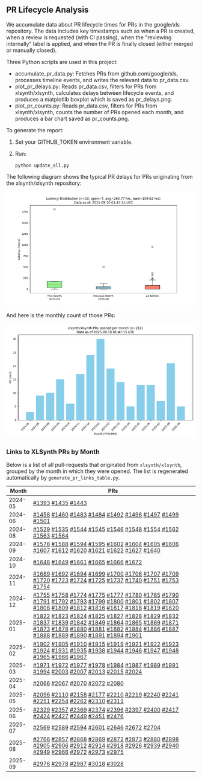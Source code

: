 ## PR Lifecycle Analysis

We accumulate data about PR lifecycle times for PRs in the google/xls repository. The data includes key timestamps such as when a PR is created, when a review is requested (with CI passing), when the "reviewing internally" label is applied, and when the PR is finally closed (either merged or manually closed).

Three Python scripts are used in this project:

- accumulate_pr_data.py: Fetches PRs from github.com/google/xls, processes timeline events, and writes the relevant data to pr_data.csv.
- plot_pr_delays.py: Reads pr_data.csv, filters for PRs from xlsynth/xlsynth, calculates delays between lifecycle events, and produces a matplotlib boxplot which is saved as pr_delays.png.
- plot_pr_counts.py: Reads pr_data.csv, filters for PRs from xlsynth/xlsynth, counts the number of PRs opened each month, and produces a bar chart saved as pr_counts.png.

To generate the report:

1. Set your GITHUB_TOKEN environment variable.
2. Run:

   ```shell
   python update_all.py
   ```

The following diagram shows the typical PR delays for PRs originating from the xlsynth/xlsynth repository:

![PR Delays](pr_delays.png)

And here is the monthly count of those PRs:

![PR Counts](pr_counts.png)

### Links to XLSynth PRs by Month

Below is a list of all pull-requests that originated from `xlsynth/xlsynth`, grouped by the month in which they were opened. The list is regenerated automatically by `generate_pr_links_table.py`.

<!-- PR_LINKS_TABLE_START -->
| Month | PRs |
| ----- | ---- |
| 2024-05 | [#1393](https://github.com/google/xls/pull/1393) [#1435](https://github.com/google/xls/pull/1435) [#1443](https://github.com/google/xls/pull/1443) |
| 2024-06 | [#1458](https://github.com/google/xls/pull/1458) [#1460](https://github.com/google/xls/pull/1460) [#1483](https://github.com/google/xls/pull/1483) [#1484](https://github.com/google/xls/pull/1484) [#1492](https://github.com/google/xls/pull/1492) [#1496](https://github.com/google/xls/pull/1496) [#1497](https://github.com/google/xls/pull/1497) [#1499](https://github.com/google/xls/pull/1499) [#1501](https://github.com/google/xls/pull/1501) |
| 2024-08 | [#1529](https://github.com/google/xls/pull/1529) [#1535](https://github.com/google/xls/pull/1535) [#1544](https://github.com/google/xls/pull/1544) [#1545](https://github.com/google/xls/pull/1545) [#1546](https://github.com/google/xls/pull/1546) [#1548](https://github.com/google/xls/pull/1548) [#1554](https://github.com/google/xls/pull/1554) [#1562](https://github.com/google/xls/pull/1562) [#1563](https://github.com/google/xls/pull/1563) [#1564](https://github.com/google/xls/pull/1564) |
| 2024-09 | [#1578](https://github.com/google/xls/pull/1578) [#1588](https://github.com/google/xls/pull/1588) [#1594](https://github.com/google/xls/pull/1594) [#1595](https://github.com/google/xls/pull/1595) [#1602](https://github.com/google/xls/pull/1602) [#1604](https://github.com/google/xls/pull/1604) [#1605](https://github.com/google/xls/pull/1605) [#1606](https://github.com/google/xls/pull/1606) [#1607](https://github.com/google/xls/pull/1607) [#1612](https://github.com/google/xls/pull/1612) [#1620](https://github.com/google/xls/pull/1620) [#1621](https://github.com/google/xls/pull/1621) [#1622](https://github.com/google/xls/pull/1622) [#1627](https://github.com/google/xls/pull/1627) [#1640](https://github.com/google/xls/pull/1640) |
| 2024-10 | [#1648](https://github.com/google/xls/pull/1648) [#1649](https://github.com/google/xls/pull/1649) [#1661](https://github.com/google/xls/pull/1661) [#1665](https://github.com/google/xls/pull/1665) [#1666](https://github.com/google/xls/pull/1666) [#1672](https://github.com/google/xls/pull/1672) |
| 2024-11 | [#1689](https://github.com/google/xls/pull/1689) [#1692](https://github.com/google/xls/pull/1692) [#1694](https://github.com/google/xls/pull/1694) [#1699](https://github.com/google/xls/pull/1699) [#1700](https://github.com/google/xls/pull/1700) [#1706](https://github.com/google/xls/pull/1706) [#1707](https://github.com/google/xls/pull/1707) [#1709](https://github.com/google/xls/pull/1709) [#1720](https://github.com/google/xls/pull/1720) [#1723](https://github.com/google/xls/pull/1723) [#1724](https://github.com/google/xls/pull/1724) [#1725](https://github.com/google/xls/pull/1725) [#1737](https://github.com/google/xls/pull/1737) [#1740](https://github.com/google/xls/pull/1740) [#1751](https://github.com/google/xls/pull/1751) [#1753](https://github.com/google/xls/pull/1753) [#1754](https://github.com/google/xls/pull/1754) |
| 2024-12 | [#1755](https://github.com/google/xls/pull/1755) [#1758](https://github.com/google/xls/pull/1758) [#1774](https://github.com/google/xls/pull/1774) [#1775](https://github.com/google/xls/pull/1775) [#1777](https://github.com/google/xls/pull/1777) [#1780](https://github.com/google/xls/pull/1780) [#1785](https://github.com/google/xls/pull/1785) [#1790](https://github.com/google/xls/pull/1790) [#1791](https://github.com/google/xls/pull/1791) [#1792](https://github.com/google/xls/pull/1792) [#1793](https://github.com/google/xls/pull/1793) [#1799](https://github.com/google/xls/pull/1799) [#1800](https://github.com/google/xls/pull/1800) [#1801](https://github.com/google/xls/pull/1801) [#1802](https://github.com/google/xls/pull/1802) [#1807](https://github.com/google/xls/pull/1807) [#1808](https://github.com/google/xls/pull/1808) [#1809](https://github.com/google/xls/pull/1809) [#1812](https://github.com/google/xls/pull/1812) [#1816](https://github.com/google/xls/pull/1816) [#1817](https://github.com/google/xls/pull/1817) [#1818](https://github.com/google/xls/pull/1818) [#1819](https://github.com/google/xls/pull/1819) [#1820](https://github.com/google/xls/pull/1820) |
| 2025-01 | [#1822](https://github.com/google/xls/pull/1822) [#1823](https://github.com/google/xls/pull/1823) [#1824](https://github.com/google/xls/pull/1824) [#1825](https://github.com/google/xls/pull/1825) [#1827](https://github.com/google/xls/pull/1827) [#1828](https://github.com/google/xls/pull/1828) [#1829](https://github.com/google/xls/pull/1829) [#1832](https://github.com/google/xls/pull/1832) [#1837](https://github.com/google/xls/pull/1837) [#1839](https://github.com/google/xls/pull/1839) [#1842](https://github.com/google/xls/pull/1842) [#1849](https://github.com/google/xls/pull/1849) [#1864](https://github.com/google/xls/pull/1864) [#1865](https://github.com/google/xls/pull/1865) [#1869](https://github.com/google/xls/pull/1869) [#1871](https://github.com/google/xls/pull/1871) [#1873](https://github.com/google/xls/pull/1873) [#1878](https://github.com/google/xls/pull/1878) [#1880](https://github.com/google/xls/pull/1880) [#1881](https://github.com/google/xls/pull/1881) [#1882](https://github.com/google/xls/pull/1882) [#1884](https://github.com/google/xls/pull/1884) [#1886](https://github.com/google/xls/pull/1886) [#1887](https://github.com/google/xls/pull/1887) [#1888](https://github.com/google/xls/pull/1888) [#1889](https://github.com/google/xls/pull/1889) [#1890](https://github.com/google/xls/pull/1890) [#1891](https://github.com/google/xls/pull/1891) [#1894](https://github.com/google/xls/pull/1894) [#1901](https://github.com/google/xls/pull/1901) |
| 2025-02 | [#1902](https://github.com/google/xls/pull/1902) [#1905](https://github.com/google/xls/pull/1905) [#1910](https://github.com/google/xls/pull/1910) [#1915](https://github.com/google/xls/pull/1915) [#1919](https://github.com/google/xls/pull/1919) [#1921](https://github.com/google/xls/pull/1921) [#1922](https://github.com/google/xls/pull/1922) [#1923](https://github.com/google/xls/pull/1923) [#1924](https://github.com/google/xls/pull/1924) [#1931](https://github.com/google/xls/pull/1931) [#1935](https://github.com/google/xls/pull/1935) [#1938](https://github.com/google/xls/pull/1938) [#1944](https://github.com/google/xls/pull/1944) [#1946](https://github.com/google/xls/pull/1946) [#1947](https://github.com/google/xls/pull/1947) [#1948](https://github.com/google/xls/pull/1948) [#1965](https://github.com/google/xls/pull/1965) [#1966](https://github.com/google/xls/pull/1966) [#1967](https://github.com/google/xls/pull/1967) |
| 2025-03 | [#1971](https://github.com/google/xls/pull/1971) [#1972](https://github.com/google/xls/pull/1972) [#1977](https://github.com/google/xls/pull/1977) [#1978](https://github.com/google/xls/pull/1978) [#1984](https://github.com/google/xls/pull/1984) [#1987](https://github.com/google/xls/pull/1987) [#1989](https://github.com/google/xls/pull/1989) [#1991](https://github.com/google/xls/pull/1991) [#1994](https://github.com/google/xls/pull/1994) [#2003](https://github.com/google/xls/pull/2003) [#2007](https://github.com/google/xls/pull/2007) [#2013](https://github.com/google/xls/pull/2013) [#2015](https://github.com/google/xls/pull/2015) [#2024](https://github.com/google/xls/pull/2024) |
| 2025-04 | [#2066](https://github.com/google/xls/pull/2066) [#2067](https://github.com/google/xls/pull/2067) [#2070](https://github.com/google/xls/pull/2070) [#2072](https://github.com/google/xls/pull/2072) [#2080](https://github.com/google/xls/pull/2080) |
| 2025-05 | [#2096](https://github.com/google/xls/pull/2096) [#2110](https://github.com/google/xls/pull/2110) [#2158](https://github.com/google/xls/pull/2158) [#2177](https://github.com/google/xls/pull/2177) [#2210](https://github.com/google/xls/pull/2210) [#2219](https://github.com/google/xls/pull/2219) [#2240](https://github.com/google/xls/pull/2240) [#2241](https://github.com/google/xls/pull/2241) [#2251](https://github.com/google/xls/pull/2251) [#2254](https://github.com/google/xls/pull/2254) [#2262](https://github.com/google/xls/pull/2262) [#2310](https://github.com/google/xls/pull/2310) [#2311](https://github.com/google/xls/pull/2311) |
| 2025-06 | [#2329](https://github.com/google/xls/pull/2329) [#2357](https://github.com/google/xls/pull/2357) [#2369](https://github.com/google/xls/pull/2369) [#2374](https://github.com/google/xls/pull/2374) [#2396](https://github.com/google/xls/pull/2396) [#2397](https://github.com/google/xls/pull/2397) [#2400](https://github.com/google/xls/pull/2400) [#2417](https://github.com/google/xls/pull/2417) [#2424](https://github.com/google/xls/pull/2424) [#2427](https://github.com/google/xls/pull/2427) [#2449](https://github.com/google/xls/pull/2449) [#2451](https://github.com/google/xls/pull/2451) [#2476](https://github.com/google/xls/pull/2476) |
| 2025-07 | [#2569](https://github.com/google/xls/pull/2569) [#2589](https://github.com/google/xls/pull/2589) [#2594](https://github.com/google/xls/pull/2594) [#2601](https://github.com/google/xls/pull/2601) [#2646](https://github.com/google/xls/pull/2646) [#2672](https://github.com/google/xls/pull/2672) [#2704](https://github.com/google/xls/pull/2704) |
| 2025-08 | [#2766](https://github.com/google/xls/pull/2766) [#2857](https://github.com/google/xls/pull/2857) [#2868](https://github.com/google/xls/pull/2868) [#2869](https://github.com/google/xls/pull/2869) [#2872](https://github.com/google/xls/pull/2872) [#2873](https://github.com/google/xls/pull/2873) [#2880](https://github.com/google/xls/pull/2880) [#2898](https://github.com/google/xls/pull/2898) [#2905](https://github.com/google/xls/pull/2905) [#2906](https://github.com/google/xls/pull/2906) [#2912](https://github.com/google/xls/pull/2912) [#2914](https://github.com/google/xls/pull/2914) [#2918](https://github.com/google/xls/pull/2918) [#2926](https://github.com/google/xls/pull/2926) [#2939](https://github.com/google/xls/pull/2939) [#2940](https://github.com/google/xls/pull/2940) [#2949](https://github.com/google/xls/pull/2949) [#2966](https://github.com/google/xls/pull/2966) [#2972](https://github.com/google/xls/pull/2972) [#2973](https://github.com/google/xls/pull/2973) [#2975](https://github.com/google/xls/pull/2975) |
| 2025-09 | [#2976](https://github.com/google/xls/pull/2976) [#2978](https://github.com/google/xls/pull/2978) [#2987](https://github.com/google/xls/pull/2987) [#3018](https://github.com/google/xls/pull/3018) [#3028](https://github.com/google/xls/pull/3028) |
<!-- PR_LINKS_TABLE_END -->
